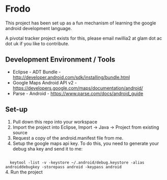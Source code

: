 Frodo
=====
This project has been set up as a fun mechanism of learning the google android development language.

A pivotal tracker project exists for this, please email nwillia2 at glam dot ac dot uk if you like to contribute.

Development Environment / Tools
-------------------------------
*   Eclipse - ADT Bundle - http://developer.android.com/sdk/installing/bundle.html
*   Google Maps Android API v2 - https://developers.google.com/maps/documentation/android/
*   Parse - Android - https://www.parse.com/docs/android_guide
   
Set-up
------
1. Pull down this repo into your workspace
2. Import the project into Eclipse, Import -> Java -> Project from existing source
3. Request a copy of the android.manifest file from me.
3. Setup the google maps api key. To do this, you need to generate your debug sha key and send it to me:
<code>
  keytool -list -v -keystore ~/.android/debug.keystore -alias androiddebugkey -storepass android -keypass android
</code>
4. Run the project
